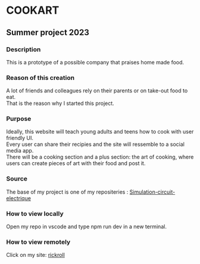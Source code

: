 # COOKART  
## Summer project 2023  
### Description  
This is a prototype of a possible company that praises home made food.  
### Reason of this creation    
A lot of friends and colleagues rely on their parents or on take-out food to eat.  
That is the reason why I started this project.  
### Purpose  
Ideally, this website will teach young adults and teens how to cook with user friendly UI.  
Every user can share their recipies and the site will ressemble to a social media app.  
There will be a cooking section and a plus section: the art of cooking, where  
users can create pieces of art with their food and post it.  
### Source  
The base of my project is one of my repositeries : [Simulation-circuit-electrique](https://github.com/leonlolleonlol/Simulation-circuit-electrique)  
### How to view locally  
Open my repo in vscode and type npm run dev in a new terminal.  
### How to view remotely  
Click on my site: [rickroll](https://www.youtube.com/watch?v=dQw4w9WgXcQ)
